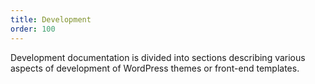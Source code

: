```yaml
---
title: Development
order: 100
---
```


Development documentation is divided into sections describing various aspects of development of WordPress themes or front-end templates.
